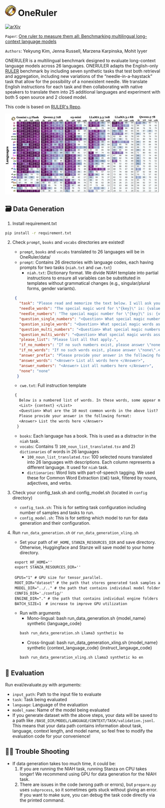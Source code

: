 # <img src="misc/oneruler.png" alt="ONERULER" width="35" height="35"> OneRuler
[![arXiv](https://img.shields.io/badge/arXiv-2404.01261-b31b1b.svg)](https://arxiv.org/pdf/2503.01996) 

`Paper`: [One ruler to measure them all: Benchmarking multilingual long-context language models](https://arxiv.org/pdf/2503.01996) 

`Authors`: Yekyung Kim, Jenna Russell, Marzena Karpinska, Mohit Iyyer

ONERULER is a multilingual benchmark designed to evaluate long-context language models across 26 languages. ONERULER adapts the English-only [RULER](https://arxiv.org/pdf/2404.06654) benchmark by including seven synthetic tasks that test both retrieval and aggregation, including new variations of the “needle-in-a-haystack” task that allow for the possibility of a nonexistent needle. We translate English instructions for each task and then collaborating with native speakers to translate them into 25 additional languages and experiment with both 5 open source and 2 closed model.

This code is based on [RULER's Repo](https://github.com/NVIDIA/RULER). 

![Micro-accuracy across context-lengths and languages for all NIAH tasksk](./misc/heatmap.png)

## 🗃️ Data Generation

1. Install requirement.txt
```bash
pip install -r requirement.txt
```

2. Check `prompt`, `books` and `vocabs` directories are existed!
   * `prompt`, `books` and `vocabs` translated to 26 languages will be in OneRuler/data/
   * `prompt`: Contains 26 directories with language codes, each having prompts for two tasks (`niah.txt` and `cwe.txt`)
     * `niah.txt`: Dictionary format. We divide NIAH template into partial instructions to ensure all variables can be substituted in templates without grammatical changes (e.g., singular/plural forms, gender variants).
   ```json
    {
      "task": "Please read and memorize the text below. I will ask you about it later.\n\n<text>\n{context}\n</text>\n\n",
      "needle_words": "The special magic word for \"{key}\" is: {value} ",
      "needle_numbers": "The special magic number for \"{key}\" is: {value} ",
      "question_single_numbers": "<Question> What special magic numbers associated with \"{query1}\" are mentioned in the provided text?",
      "question_single_words": "<Question> What special magic words associated with \"{query1}\" are mentioned in the provided text?",
      "question_multi_numbers": "<Question> What special magic numbers associated with \"{query1}\" and \"{query2}\" are mentioned in the provided text?",
      "question_multi_words": "<Question> What special magic words associated with \"{query1}\" and \"{query2}\" are mentioned in the provided text? ",
      "please_list": "Please list all that apply.",
      "if_no_numbers": "If no such numbers exist, please answer \"none\".</Question>\n\n\n",
      "if_no_words": "If no such words exist, please answer \"none\".</Question>\n\n\n",
      "answer_prefix": "Please provide your answer in the following format:\n",
      "answer_words": "<Answer> List all words here </Answer>",
      "answer_numbers": "<Answer> List all numbers here </Answer>",
      "none": "none"
     }
     ```
     * `cwe.txt`: Full instruction template
   ```txt
    {
      Below is a numbered list of words. In these words, some appear more often than others. Memorize the ones that appear most often.
      <List> {context} </List>
      <Question> What are the 10 most common words in the above list? </Question> 
      Please provide your answer in the following format:
      <Answer> List the words here </Answer>
     }
   ```
   * `books`: Each language has a book. This is used as a distractor in the `niah` task.
   * `vocabs`: Contains 1) `100_noun_list_translated.tsv` and 2) `dictionaries` of words in 26 languages
     * `100_noun_list_translated.tsv`: 100 selected nouns translated into 26 languages with descriptions. Each column represents a different language. It used for `niah` task.
     * `dictionaries`: Word lists with part-of-speech tagging. We used these for Common Word Extraction (`CWE`) task, filtered by nouns, adjectives, and verbs.

3. Check your config_task.sh and config_model.sh (located in `config` directory)
   * `config_task.sh`: This is for setting task configuration including number of samples and tasks to run.
   * `config_model.sh`: This is for setting which model to run for data generation and their configuration.

4. Run `run_data_generation.sh` or `run_data_generation_xling.sh`
   * Set your path of `HF_HOME`, `STANZA_RESOURCES_DIR` and save directory. Otherwise, Huggingface and Stanze will save model to your home directory.
   ```markdown
    export HF_HOME=''
    export STANZA_RESOURCES_DIR=''

    GPUS="1" # GPU size for tensor_parallel.
    ROOT_DIR="dataset" # the path that stores generated task samples and model predictions.
    MODEL_DIR="../.." # the path that contains individual model folders from HUggingface.
    CONFIG_DIR='./config/'
    ENGINE_DIR="." # the path that contains individual engine folders from TensorRT-LLM.
    BATCH_SIZE=1  # increase to improve GPU utilization
   ```
   * Run with arguments
     * Mono-lingual: bash run_data_generation.sh {model_name} synthetic {language_code}
     ```markdown
     bash run_data_generation.sh Llama3 synthetic ko
      ```
     * Cross-lingual: bash run_data_generation_xling.sh {model_name} synthetic {context_language_code} {instruct_langauge_code}
     ```markdown
     bash run_data_generation_xling.sh Llama3 synthetic ko en
      ```
## 🔬 Evaluation

Run eval/evaluate.py with arguments:
* `input_path`: Path to the input file to evaluate
* `task`: Task being evaluated
* `language`: Language of the evaluation
* `model_name`: Name of the model being evaluated
* If you generate dataset with the above steps, your data will be saved to a path like `/BASE_DIR/MODEL/LANGUAGE/CONTEXT/TASK/validation.jsonl`. This means that your data path contains information about task, language, context length, and model name, so feel free to modify the evaluation code for your convenience!


## 🕵️‍♀️ Trouble Shooting 
*  If data generation takes too much time, it could be:
   1.  If you are running the NIAH task, running Stanza on CPU takes longer! We recommend using GPU for data generation for the NIAH task.
   2.  There are issues in the code (wrong path or errors), but `prepare.py` uses `subprocess`, so it sometimes gets stuck without giving an error. If you want to make sure, you can debug the task code directly via the printed command.
